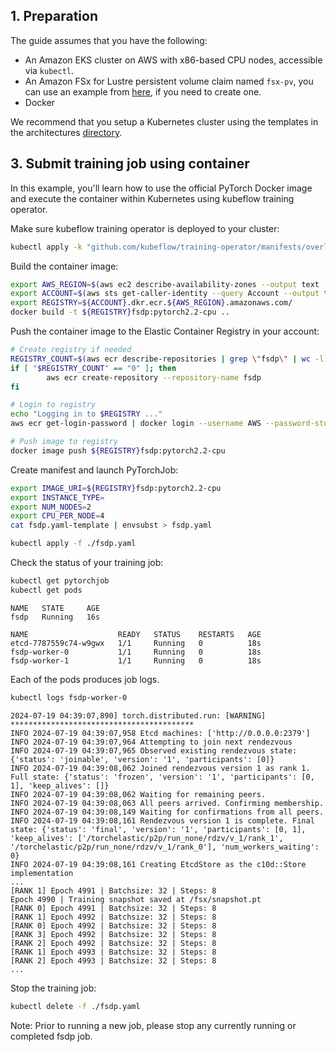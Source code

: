 ## 1. Preparation
The guide assumes that you have the following:

* An Amazon EKS cluster on AWS with x86-based CPU nodes, accessible via `kubectl`.
* An Amazon FSx for Lustre persistent volume claim named `fsx-pv`, you can use an example from [here](https://github.com/aws-samples/aws-do-eks/tree/main/Container-Root/eks/deployment/csi/fsx), if you need to create one.
* Docker 

We recommend that you setup a Kubernetes cluster using the templates in the architectures [directory](../../1.architectures). 


## 3. Submit training job using container

In this example, you'll learn how to use the official PyTorch Docker image 
and execute the container within Kubernetes using kubeflow training operator. 

Make sure kubeflow training operator is deployed to your cluster:
```bash
kubectl apply -k "github.com/kubeflow/training-operator/manifests/overlays/standalone?ref=v1.7.0"
```

Build the container image:

```bash
export AWS_REGION=$(aws ec2 describe-availability-zones --output text --query 'AvailabilityZones[0].[RegionName]')
export ACCOUNT=$(aws sts get-caller-identity --query Account --output text)
export REGISTRY=${ACCOUNT}.dkr.ecr.${AWS_REGION}.amazonaws.com/
docker build -t ${REGISTRY}fsdp:pytorch2.2-cpu ..
```

Push the container image to the Elastic Container Registry in your account:
```bash
# Create registry if needed
REGISTRY_COUNT=$(aws ecr describe-repositories | grep \"fsdp\" | wc -l)
if [ "$REGISTRY_COUNT" == "0" ]; then
        aws ecr create-repository --repository-name fsdp
fi

# Login to registry
echo "Logging in to $REGISTRY ..."
aws ecr get-login-password | docker login --username AWS --password-stdin $REGISTRY

# Push image to registry
docker image push ${REGISTRY}fsdp:pytorch2.2-cpu
```

Create manifest and launch PyTorchJob:
```bash
export IMAGE_URI=${REGISTRY}fsdp:pytorch2.2-cpu
export INSTANCE_TYPE=
export NUM_NODES=2
export CPU_PER_NODE=4
cat fsdp.yaml-template | envsubst > fsdp.yaml

kubectl apply -f ./fsdp.yaml
```

Check the status of your training job:
```bash
kubectl get pytorchjob 
kubectl get pods 
```

```text
NAME   STATE     AGE
fsdp   Running   16s

NAME                    READY   STATUS    RESTARTS   AGE
etcd-7787559c74-w9gwx   1/1     Running   0          18s
fsdp-worker-0           1/1     Running   0          18s
fsdp-worker-1           1/1     Running   0          18s
```

Each of the pods produces job logs. 
```bash
kubectl logs fsdp-worker-0
```

```text
2024-07-19 04:39:07,890] torch.distributed.run: [WARNING] *****************************************
INFO 2024-07-19 04:39:07,958 Etcd machines: ['http://0.0.0.0:2379']
INFO 2024-07-19 04:39:07,964 Attempting to join next rendezvous
INFO 2024-07-19 04:39:07,965 Observed existing rendezvous state: {'status': 'joinable', 'version': '1', 'participants': [0]}
INFO 2024-07-19 04:39:08,062 Joined rendezvous version 1 as rank 1. Full state: {'status': 'frozen', 'version': '1', 'participants': [0, 1], 'keep_alives': []}
INFO 2024-07-19 04:39:08,062 Waiting for remaining peers.
INFO 2024-07-19 04:39:08,063 All peers arrived. Confirming membership.
INFO 2024-07-19 04:39:08,149 Waiting for confirmations from all peers.
INFO 2024-07-19 04:39:08,161 Rendezvous version 1 is complete. Final state: {'status': 'final', 'version': '1', 'participants': [0, 1], 'keep_alives': ['/torchelastic/p2p/run_none/rdzv/v_1/rank_1', '/torchelastic/p2p/run_none/rdzv/v_1/rank_0'], 'num_workers_waiting': 0}
INFO 2024-07-19 04:39:08,161 Creating EtcdStore as the c10d::Store implementation
...
[RANK 1] Epoch 4991 | Batchsize: 32 | Steps: 8
Epoch 4990 | Training snapshot saved at /fsx/snapshot.pt
[RANK 0] Epoch 4991 | Batchsize: 32 | Steps: 8
[RANK 1] Epoch 4992 | Batchsize: 32 | Steps: 8
[RANK 0] Epoch 4992 | Batchsize: 32 | Steps: 8
[RANK 3] Epoch 4992 | Batchsize: 32 | Steps: 8
[RANK 2] Epoch 4992 | Batchsize: 32 | Steps: 8
[RANK 1] Epoch 4993 | Batchsize: 32 | Steps: 8
[RANK 2] Epoch 4993 | Batchsize: 32 | Steps: 8
...
```


Stop the training job:
```bash
kubectl delete -f ./fsdp.yaml
```

Note: Prior to running a new job, please stop any currently running or completed fsdp job.